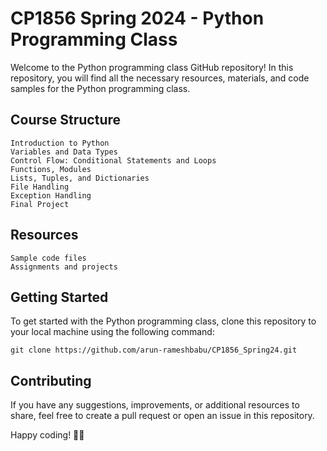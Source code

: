 # CP1856 Spring 2024 - Python Programming Class

Welcome to the Python programming class GitHub repository! In this repository, you will find all the necessary resources, materials, and code samples for the Python programming class.

## Course Structure

    Introduction to Python
    Variables and Data Types
    Control Flow: Conditional Statements and Loops
    Functions, Modules
    Lists, Tuples, and Dictionaries
    File Handling
    Exception Handling
    Final Project

## Resources

    Sample code files
    Assignments and projects

## Getting Started

To get started with the Python programming class, clone this repository to your local machine using the following command:
 
    git clone https://github.com/arun-rameshbabu/CP1856_Spring24.git

## Contributing

If you have any suggestions, improvements, or additional resources to share, feel free to create a pull request or open an issue in this repository.

Happy coding! 🐍🚀
